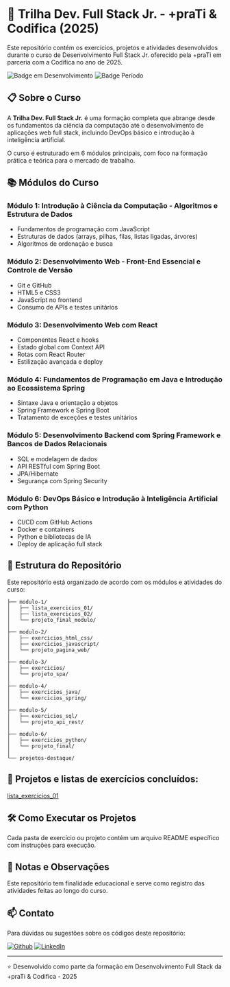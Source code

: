 # 🚀 Trilha Dev. Full Stack Jr. - +praTi & Codifica (2025)

Este repositório contém os exercícios, projetos e atividades desenvolvidos durante o curso de Desenvolvimento Full Stack Jr. oferecido pela +praTi em parceria com a Codifica no ano de 2025.

![Badge em Desenvolvimento](https://img.shields.io/badge/Status-Em%20Andamento-yellow)
![Badge Período](https://img.shields.io/badge/Período-Abril%20a%20Dezembro%202025-green)

## 📋 Sobre o Curso

A **Trilha Dev. Full Stack Jr.** é uma formação completa que abrange desde os fundamentos da ciência da computação até o desenvolvimento de aplicações web full stack, incluindo DevOps básico e introdução à inteligência artificial.

O curso é estruturado em 6 módulos principais, com foco na formação prática e teórica para o mercado de trabalho.

## 📚 Módulos do Curso

### Módulo 1: Introdução à Ciência da Computação - Algoritmos e Estrutura de Dados
- Fundamentos de programação com JavaScript
- Estruturas de dados (arrays, pilhas, filas, listas ligadas, árvores)
- Algoritmos de ordenação e busca

### Módulo 2: Desenvolvimento Web - Front-End Essencial e Controle de Versão
- Git e GitHub
- HTML5 e CSS3
- JavaScript no frontend
- Consumo de APIs e testes unitários

### Módulo 3: Desenvolvimento Web com React
- Componentes React e hooks
- Estado global com Context API
- Rotas com React Router
- Estilização avançada e deploy

### Módulo 4: Fundamentos de Programação em Java e Introdução ao Ecossistema Spring
- Sintaxe Java e orientação a objetos
- Spring Framework e Spring Boot
- Tratamento de exceções e testes unitários

### Módulo 5: Desenvolvimento Backend com Spring Framework e Bancos de Dados Relacionais
- SQL e modelagem de dados
- API RESTful com Spring Boot
- JPA/Hibernate
- Segurança com Spring Security

### Módulo 6: DevOps Básico e Introdução à Inteligência Artificial com Python
- CI/CD com GitHub Actions
- Docker e containers
- Python e bibliotecas de IA
- Deploy de aplicação full stack

## 📂 Estrutura do Repositório

Este repositório está organizado de acordo com os módulos e atividades do curso:

```
├── modulo-1/
│   ├── lista_exercicios_01/
│   ├── lista_exercicios_02/
│   └── projeto_final_modulo/
│
├── modulo-2/
│   ├── exercicios_html_css/
│   ├── exercicios_javascript/
│   └── projeto_pagina_web/
│
├── modulo-3/
│   ├── exercicios/
│   └── projeto_spa/
│
├── modulo-4/
│   ├── exercicios_java/
│   └── exercicios_spring/
│
├── modulo-5/
│   ├── exercicios_sql/
│   └── projeto_api_rest/
│
├── modulo-6/
│   ├── exercicios_python/
│   └── projeto_final/
│
└── projetos-destaque/    
```

## 🎯 Projetos e listas de exercícios concluídos:

[lista_exercicios_01]() 

## 🛠️ Como Executar os Projetos

Cada pasta de exercício ou projeto contém um arquivo README específico com instruções para execução.

## 📝 Notas e Observações

Este repositório tem finalidade educacional e serve como registro das atividades feitas ao longo do curso. 

## 📫 Contato

Para dúvidas ou sugestões sobre os códigos deste repositório:

[![Github](https://img.shields.io/badge/GitHub-100000?style=for-the-badge&logo=github&logoColor=white)](https://github.com/Alan-oliveir)
[![LinkedIn](https://img.shields.io/badge/LinkedIn-0077B5?style=for-the-badge&logo=linkedin&logoColor=white)](https://www.linkedin.com/in/alan-ogoncalves)

---

⭐️ Desenvolvido como parte da formação em Desenvolvimento Full Stack da +praTi & Codifica - 2025
